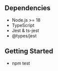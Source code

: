 ## Dependencies

- Node.js >= 18
- TypeScript
- Jest & ts-jest
- @types/jest

## Getting Started

- npm test
